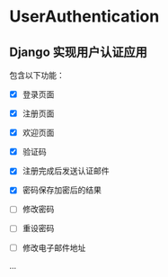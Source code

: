 # UserAuthentication

## Django 实现用户认证应用

包含以下功能：

- [x] 登录页面

- [x] 注册页面

- [x] 欢迎页面

- [x] 验证码

- [x] 注册完成后发送认证邮件

- [x] 密码保存加密后的结果

- [ ] 修改密码

- [ ] 重设密码

- [ ] 修改电子邮件地址

...
